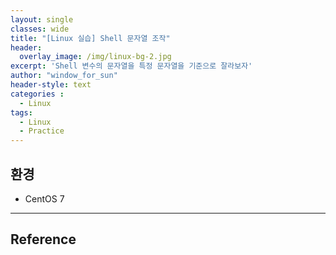 ```yaml
--- 
layout: single
classes: wide
title: "[Linux 실습] Shell 문자열 조작"
header:
  overlay_image: /img/linux-bg-2.jpg
excerpt: 'Shell 변수의 문자열을 특정 문자열을 기준으로 잘라보자'
author: "window_for_sun"
header-style: text
categories :
  - Linux
tags:
  - Linux
  - Practice
---  
```


## 환경
- CentOS 7


	
---
## Reference